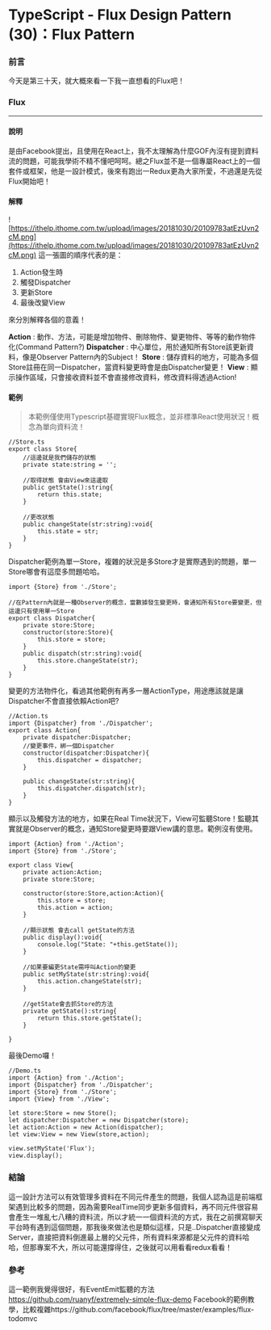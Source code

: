 # TypeScript - Flux Design Pattern (30)：Flux Pattern
### 前言
今天是第三十天，就大概來看一下我一直想看的Flux吧！

### Flux
---
#### 說明
是由Facebook提出，且使用在React上，我不太理解為什麼GOF內沒有提到資料流的問題，可能我學術不精不懂吧呵呵。總之Flux並不是一個專屬React上的一個套件或框架，他是一設計模式，後來有跑出一Redux更為大家所愛，不過還是先從Flux開始吧！

#### 解釋
![https://ithelp.ithome.com.tw/upload/images/20181030/20109783atEzUvn2cM.png](https://ithelp.ithome.com.tw/upload/images/20181030/20109783atEzUvn2cM.png)
這一張圖的順序代表的是：

1. Action發生時
2. 觸發Dispatcher
3. 更新Store
4. 最後改變View

來分別解釋各個的意義！

**Action** : 動作、方法，可能是增加物件、刪除物件、變更物件、等等的動作物件化(Command Pattern?)
**Dispatcher** : 中心單位，用於通知所有Store該更新資料，像是Observer Pattern內的Subject！
**Store** : 儲存資料的地方，可能為多個Store註冊在同一Dispatcher，當資料變更時會是由Dispatcher變更！
**View** : 顯示操作區域，只會接收資料並不會直接修改資料，修改資料得透過Action!

#### 範例
> 本範例僅使用Typescript基礎實現Flux概念，並非標準React使用狀況！概念為單向資料流！

```
//Store.ts
export class Store{
    //這邊就是我們儲存的狀態
    private state:string = '';

    //取得狀態 會由View來這邊取
    public getState():string{
        return this.state;
    }

    //更改狀態
    public changeState(str:string):void{
        this.state = str;
    }   
}
```

Dispatcher範例為單一Store，複雜的狀況是多Store才是實際遇到的問題，單一Store哪會有這麼多問題哈哈。
```
import {Store} from './Store';

//在Pattern內就是一種Observer的概念，當數據發生變更時，會通知所有Store要變更，但這邊只有使用單一Store
export class Dispatcher{
    private store:Store;
    constructor(store:Store){
        this.store = store;
    }
    public dispatch(str:string):void{
        this.store.changeState(str);
    }
}
```

變更的方法物件化，看過其他範例有再多一層ActionType，用途應該就是讓Dispatcher不會直接依賴Action吧?
```
//Action.ts
import {Dispatcher} from './Dispatcher';
export class Action{
    private dispatcher:Dispatcher;
    //變更事件，綁一個Dispatcher
    constructor(dispatcher:Dispatcher){
        this.dispatcher = dispatcher; 
    }

    public changeState(str:string){
        this.dispatcher.dispatch(str);
    }
}
```

顯示以及觸發方法的地方，如果在Real Time狀況下，View可監聽Store！監聽其實就是Observer的概念，通知Store變更時要跟View講的意思。範例沒有使用。
```
import {Action} from './Action';
import {Store} from './Store';

export class View{
    private action:Action;
    private store:Store;

    constructor(store:Store,action:Action){
        this.store = store;
        this.action = action;
    }

    //顯示狀態 會去call getState的方法
    public display():void{
        console.log("State: "+this.getState());
    }

    //如果要編更State需呼叫Action的變更
    public setMyState(str:string):void{
        this.action.changeState(str);
    }
    
    //getState會去抓Store的方法
    private getState():string{      
        return this.store.getState();
    }
    
}
```

最後Demo囉！
```
//Demo.ts
import {Action} from './Action';
import {Dispatcher} from './Dispatcher';
import {Store} from './Store';
import {View} from './View';

let store:Store = new Store();
let dispatcher:Dispatcher = new Dispatcher(store);
let action:Action = new Action(dispatcher);
let view:View = new View(store,action);

view.setMyState('Flux');
view.display();
```

### 結論
這一設計方法可以有效管理多資料在不同元件產生的問題，我個人認為這是前端框架遇到比較多的問題，因為需要RealTime同步更新多個資料，再不同元件很容易會產生一堆亂七八糟的資料流，所以才統一一個資料流的方式，我在之前撰寫聊天平台時有遇到這個問題，那我後來做法也是類似這樣，只是..Dispatcher直接變成Server，直接把資料倒進最上層的父元件，所有資料來源都是父元件的資料哈哈，但那專案不大，所以可能還撐得住，之後就可以用看看redux看看！

### 參考
這一範例我覺得很好，有EventEmit監聽的方法 https://github.com/ruanyf/extremely-simple-flux-demo
Facebook的範例教學，比較複雜https://github.com/facebook/flux/tree/master/examples/flux-todomvc
